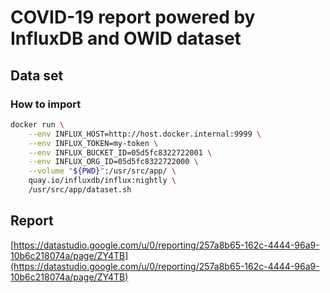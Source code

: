 # COVID-19 report powered by InfluxDB and OWID dataset

## Data set

### How to import
```bash
docker run \
    --env INFLUX_HOST=http://host.docker.internal:9999 \
    --env INFLUX_TOKEN=my-token \
    --env INFLUX_BUCKET_ID=05d5fc8322722001 \
    --env INFLUX_ORG_ID=05d5fc8322722000 \
    --volume "${PWD}":/usr/src/app/ \
    quay.io/influxdb/influx:nightly \
    /usr/src/app/dataset.sh
```

## Report

[https://datastudio.google.com/u/0/reporting/257a8b65-162c-4444-96a9-10b6c218074a/page/ZY4TB](https://datastudio.google.com/u/0/reporting/257a8b65-162c-4444-96a9-10b6c218074a/page/ZY4TB)
